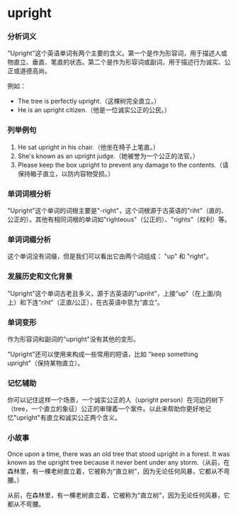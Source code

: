 # upright

### 分析词义

  

"Upright"这个英语单词有两个主要的含义。第一个是作为形容词，用于描述人或物直立、垂直、笔直的状态。第二个是作为形容词或副词，用于描述行为诚实、公正或道德高尚。

  

例如：

  

*   The tree is perfectly upright.（这棵树完全直立。）
*   He is an upright citizen.（他是一位诚实公正的公民。）

  

### 列举例句

  

1.  He sat upright in his chair.（他坐在椅子上笔直。）
2.  She's known as an upright judge.（她被誉为一个公正的法官。）
3.  Please keep the box upright to prevent any damage to the contents.（请保持箱子直立，以防内容物受损。）

  

### 单词词根分析

  

"Upright"这个单词的词根主要是"-right"，这个词根源于古英语的"riht"（直的、公正的）。其他有相同词根的单词如"righteous"（公正的）、"rights"（权利）等。

  

### 单词词缀分析

  

这个单词没有词缀，但是我们可以看出它由两个词组成： "up" 和 "right"。

  

### 发展历史和文化背景

  

"Upright"这个单词古老且多义，源于古英语的"upriht"，上接“up”（在上面/向上）和下连“riht”（正直/公正），在古英语中意为“直立”。

  

### 单词变形

  

作为形容词和副词的"upright"没有其他的变形。

  

"Upright"还可以使用来构成一些常用的短语，比如 "keep something upright"（保持某物直立）。

  

### 记忆辅助

  

你可以记住这样一个场景，一个诚实公正的人（upright person）在河边的树下（tree，一个直立的象征）公正的审理着一个案件。以此来帮助你更好地记忆"upright"有直立和诚实公正两个含义。

  

### 小故事

  

Once upon a time, there was an old tree that stood upright in a forest. It was known as the upright tree because it never bent under any storm.（从前，在森林里，有一棵老树直立着，它被称为“直立树”，因为无论任何风暴，它都从不弯腰。）

  

从前，在森林里，有一棵老树直立着，它被称为“直立树”，因为无论任何风暴，它都从不弯腰。
